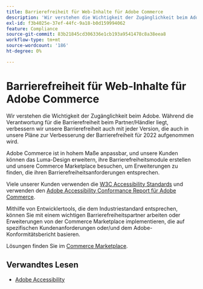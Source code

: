 ```yaml
---
title: Barrierefreiheit für Web-Inhalte für Adobe Commerce
description: 'Wir verstehen die Wichtigkeit der Zugänglichkeit beim Adobe. Während die Verantwortung für die Barrierefreiheit beim Partner/Händler liegt, verbessern wir unsere Barrierefreiheit auch mit jeder Version, die auch in unsere Pläne zur Verbesserung der Barrierefreiheit für 2022 aufgenommen wird.  '
exl-id: f3b4025e-37ef-44fc-9a18-b0d159994062
feature: Compliance
source-git-commit: 83b21845cd306336e1cb193a9541478c8a38eea8
workflow-type: tm+mt
source-wordcount: '186'
ht-degree: 0%

---
```


# Barrierefreiheit für Web-Inhalte für Adobe Commerce

Wir verstehen die Wichtigkeit der Zugänglichkeit beim Adobe. Während die Verantwortung für die Barrierefreiheit beim Partner/Händler liegt, verbessern wir unsere Barrierefreiheit auch mit jeder Version, die auch in unsere Pläne zur Verbesserung der Barrierefreiheit für 2022 aufgenommen wird.

Adobe Commerce ist in hohem Maße anpassbar, und unsere Kunden können das Luma-Design erweitern, ihre Barrierefreiheitsmodule erstellen und unsere Commerce Marketplace besuchen, um Erweiterungen zu finden, die ihren Barrierefreiheitsanforderungen entsprechen.

Viele unserer Kunden verwenden die [W3C Accessibility Standards](https://www.w3.org/WAI/standards-guidelines/) und verwenden den [Adobe Accessibility Conformance Report für Adobe Commerce](https://www.adobe.com/accessibility/compliance/adobe-commerce-2021-acr.html).

Mithilfe von Entwicklertools, die dem Industriestandard entsprechen, können Sie mit einem wichtigen Barrierefreiheitspartner arbeiten oder Erweiterungen von der Commerce Marketplace implementieren, die auf spezifischen Kundenanforderungen oder/und dem Adobe-Konformitätsbericht basieren.

Lösungen finden Sie im [Commerce Marketplace](https://marketplace.magento.com/).

## Verwandtes Lesen

* [Adobe Accessibility](https://www.adobe.com/accessibility.html)
